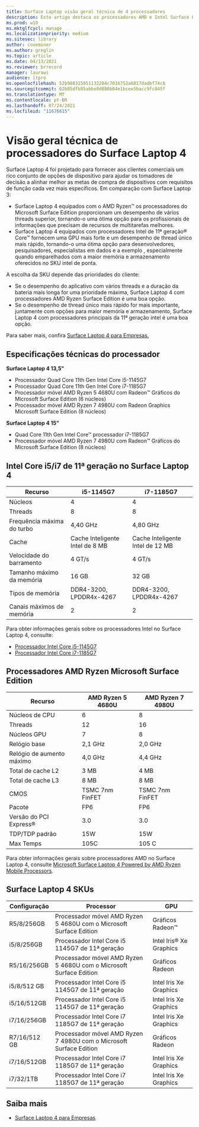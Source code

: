 ```yaml
---
title: Surface Laptop visão geral técnica de 4 processadores
description: Este artigo destaca os processadores AMD e Intel Surface Laptop 4.
ms.prod: w10
ms.mktglfcycl: manage
ms.localizationpriority: medium
ms.sitesec: library
author: coveminer
ms.author: greglin
ms.topic: article
ms.date: 04/13/2021
ms.reviewer: brrecord
manager: laurawi
audience: itpro
ms.openlocfilehash: 52b988315951132284c7016752a6817dadbf74c6
ms.sourcegitcommit: 62b85dfb85abbe0d880b04e1bcee5bacc9fc045f
ms.translationtype: MT
ms.contentlocale: pt-BR
ms.lasthandoff: 07/24/2021
ms.locfileid: "11676615"
---
```

# <a name="surface-laptop-4-processors-tech-overview"></a>Visão geral técnica de processadores do Surface Laptop 4

Surface Laptop 4 foi projetado para fornecer aos clientes comerciais um rico conjunto de opções de dispositivo para ajudar os tomadores de decisão a alinhar melhor as metas de compra de dispositivos com requisitos de função cada vez mais específicos. Em comparação com Surface Laptop 3:

- Surface Laptop 4 equipados com o AMD Ryzen™ os processadores do Microsoft Surface Edition proporcionam um desempenho de vários threads superior, tornando-o uma ótima opção para os profissionais de informações que precisam de recursos de multitarefas melhores.
- Surface Laptop 4 equipados com processadores Intel de 11ª geração® Core™ fornecem uma GPU mais forte e um desempenho de thread único mais rápido, tornando-o uma ótima opção para desenvolvedores, pesquisadores, especialistas em dados e a exemplo , especialmente quando emparelhados com a maior memória e armazenamento oferecidos no SKU intel de ponta.

A escolha da SKU depende das prioridades do cliente:

- Se o desempenho do aplicativo com vários threads e a duração da bateria mais longa for uma prioridade máxima, Surface Laptop 4 com processadores AMD Ryzen Surface Edition é uma boa opção.
- Se o desempenho de thread único mais rápido for mais importante, juntamente com opções para maior memória e armazenamento, Surface Laptop 4 com processadores principais da 11ª geração intel é uma boa opção.

Para saber mais, confira [Surface Laptop 4 para Empresas.](https://www.microsoft.com/surface/business/surface-laptop-4)

## <a name="processor-tech-specs"></a>Especificações técnicas do processador

**Surface Laptop 4 13,5"**

- Processador Quad Core 11th Gen Intel Core i5-1145G7
- Processador Quad Core 11th Gen Intel Core i7-1185G7
- Processador móvel AMD Ryzen 5 4680U com Radeon™ Gráficos do Microsoft Surface Edition (6 núcleos)
- Processador móvel AMD Ryzen 7 4980U com Radeon Graphics Microsoft Surface Edition (8 núcleos)

**Surface Laptop 4 15"**

- Quad Core 11th Gen Intel Core™ processador i7-1185G7
- Processador móvel AMD Ryzen 7 4980U com Radeon™ Gráficos do Microsoft Surface Edition (8 núcleos)

 

## <a name="11th-gen-intel-core-i5i7-in-surface-laptop-4"></a>Intel Core i5/i7 de 11ª geração no Surface Laptop 4

| Recurso                                    | i5-1145G7               | i7-1185G7               |
| ------------------------------------------ | ----------------------- | ----------------------- |
| Núcleos                                 | 4                       | 4                       |
| Threads                               | 8                       | 8                       |
| Frequência máxima do turbo                        | 4,40 GHz                | 4,80 GHz                |
| Cache                                      | Cache Inteligente Intel de 8 MB  | Cache Inteligente Intel de 12 MB |
| Velocidade do barramento                                  | 4 GT/s                  | 4 GT/s                  |
| Tamanho máximo da memória  | 16 GB                   | 32 GB                   |
| Tipos de memória                               | DDR4-3200, LPDDR4x-4267 | DDR4-3200, LPDDR4x-4267 |
| Canais máximos de memória                   | 2                       | 2                       |


Para obter informações gerais sobre os processadores Intel no Surface Laptop 4, consulte:

- [Processador Intel Core i5-1145G7](https://www.intel.com/content/www/us/en/products/sku/208660/intel-core-i51145g7-processor-8m-cache-up-to-4-40-ghz-with-ipu/specifications.html) 
- [Processador Intel Core i7-1185G7](https://www.intel.com/content/www/us/en/products/sku/208664/intel-core-i71185g7-processor-12m-cache-up-to-4-80-ghz-with-ipu/specifications.html) 

## <a name="amd-ryzen-microsoft-surface-edition-processors"></a>Processadores AMD Ryzen Microsoft Surface Edition

| Recurso              | AMD Ryzen 5 4680U | AMD Ryzen 7 4980U |
| -------------------- | ----------------- | ----------------- |
| Núcleos de CPU            | 6                 | 8                 |
| Threads              | 12                | 16                |
| Núcleos GPU            | 7                 | 8                 |
| Relógio base           | 2,1 GHz           | 2,0 GHz           |
| Relógio de aumento máximo      | 4,0 GHz           | 4,4 GHz           |
| Total de cache L2       | 3 MB              | 4 MB              |
| Total de cache L3       | 8 MB              | 8 MB              |
| CMOS                 | TSMC 7nm FinFET   | TSMC 7nm FinFET   |
| Pacote              | FP6               | FP6               |
| Versão do PCI Express® | 3.0               | 3.0               |
| TDP/TDP padrão    | 15W               | 15W               |
| Max Temps            | 105C              | 105 C             |

Para obter informações gerais sobre processadores AMD no Surface Laptop 4, consulte [Microsoft Surface Laptop 4 Powered by AMD Ryzen Mobile Processors](https://www.amd.com/processors/ryzen-surface-edition).

## <a name="surface-laptop-4-skus"></a>Surface Laptop 4 SKUs

| Configuração | Processor                                                         | GPU                    |
| ------------- | ----------------------------------------------------------------- | ---------------------- |
| R5/8/256GB    | Processador móvel AMD Ryzen 5 4680U com o Microsoft Surface Edition | Gráficos Radeon™       |
| i5/8/256GB    | Processador Intel Core i5 1145G7 de 11ª geração                          | Intel Iris® Xe Graphics |
| R5/16/256GB   | Processador móvel AMD Ryzen 5 4680U com o Microsoft Surface Edition | Gráficos Radeon        |
| i5/8/512 GB    | Processador Intel Core i5 1145G7 de 11ª geração                           | Intel Iris Xe Graphics |
| i5/16/512GB   | Processador Intel Core i5 1145G7 de 11ª geração                           | Intel Iris Xe Graphics |
| i7/16/256GB   | Processador Intel Core i7 1185G7 de 11ª geração                           | Intel Iris Xe Graphics |
| R7/16/512 GB   | Processador móvel AMD Ryzen 7 4980U com o Microsoft Surface Edition | Gráficos Radeon        |
| i7/16/512GB   | Processador Intel Core i7 1185G7 de 11ª geração                           | Intel Iris Xe Graphics |
| i7/32/1TB     | Processador Intel Core i7 1185G7 de 11ª geração                           | Intel Iris Xe Graphics |


## <a name="learn-more"></a>Saiba mais

- [Surface Laptop 4 para Empresas](https://www.microsoft.com/surface/business/surface-laptop-4)